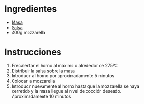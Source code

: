 # Ingredientes

- [Masa](./1.Masa.md)
- [Salsa](./2.Salsa.md)
- 400g mozzarella

# Instrucciones

1.  Precalentar el horno al máximo o alrededor de 275ºC
2.  Distribuir la salsa sobre la masa
3.  Introducir al horno por aproximadamente 5 minutos
4.  Colocar la mozzarella
5.  Introducir nuevamente al horno hasta que la mozzarella se haya derretido y la masa llegue al nivel de cocción deseado. Aproximadamente 10 minutos
